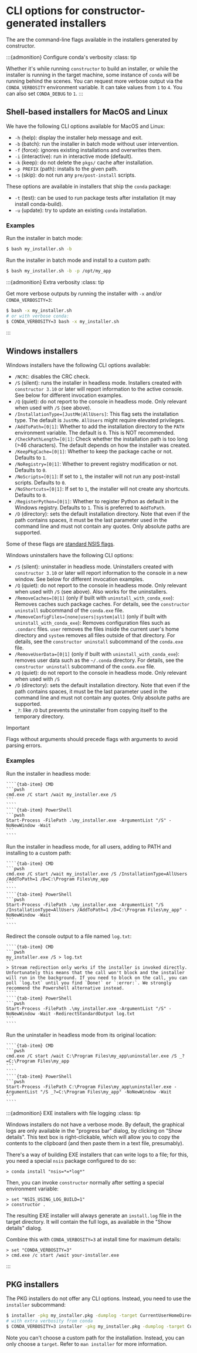 # CLI options for constructor-generated installers

The are the command-line flags available in the installers generated by constructor.

:::{admonition} Configure conda's verbosity
:class: tip

Whether it's while running `constructor` to build an installer, or while the installer is running in the target machine, some instance of `conda` will be running behind the scenes. You can request more verbose output via the `CONDA_VERBOSITY` environment variable. It can take values from `1` to `4`. You can also set `CONDA_DEBUG` to `1`.
:::

## Shell-based installers for MacOS and Linux

We have the following CLI options available for MacOS and Linux:

- `-h` (help): display the installer help message and exit.
- `-b` (batch): run the installer in batch mode without user intervention.
- `-f` (force): ignores existing installations and overwrites them.
- `-i` (interactive): run in interactive mode (default).
- `-k` (keep): do not delete the `pkgs/` cache after installation.
- `-p PREFIX` (path): installs to the given path.
- `-s` (skip): do not run any `pre/post-install` scripts.

These options are available in installers that ship the `conda` package:

- `-t` (test): can be used to run package tests after installation (it may install conda-build).
- `-u` (update): try to update an existing `conda` installation.

### Examples

Run the installer in batch mode:

```bash
$ bash my_installer.sh -b
```
Run the installer in batch mode and install to a custom path:

```bash
$ bash my_installer.sh -b -p /opt/my_app
```

:::{admonition} Extra verbosity
:class: tip

Get more verbose outputs by running the installer with `-x` and/or `CONDA_VERBOSITY=3`:

```bash
$ bash -x my_installer.sh
# or with verbose conda:
$ CONDA_VERBOSITY=3 bash -x my_installer.sh
```
:::

## Windows installers

Windows installers have the following CLI options available:

- `/NCRC`: disables the CRC check.
- `/S` (silent): runs the installer in headless mode. Installers created with `constructor 3.10` or
   later will report information to the active console. See below for different invocation examples.
- `/Q` (quiet): do not report to the console in headless mode. Only relevant when used with `/S`
  (see above).
- `/InstallationType=[JustMe|AllUsers]`: This flag sets the installation type. The default is
  `JustMe`. `AllUsers` might require elevated privileges.
- `/AddToPath=[0|1]`: Whether to add the installation directory to the `PATH` environment
  variable. The default is `0`. This is NOT recommended.
- `/CheckPathLength=[0|1]`: Check whether the installation path is too long (>46
  characters). The default depends on how the installer was created.
- `/KeepPkgCache=[0|1]`: Whether to keep the package cache or not. Defaults to `1`.
- `/NoRegistry=[0|1]`: Whether to prevent registry modification or not. Defaults to `0`.
- `/NoScripts=[0|1]`: If set to `1`, the installer will not run any post-install scripts. Defaults
  to `0`.
- `/NoShortcuts=[0|1]`: If set to `1`, the installer will not create any shortcuts. Defaults to
  `0`.
- `/RegisterPython=[0|1]`: Whether to register Python as default in the Windows registry. Defaults
  to `1`. This is preferred to `AddToPath`.
- `/D` (directory): sets the default installation directory. Note that even if the path contains
  spaces, it must be the last parameter used in the command line and must not contain any quotes.
  Only absolute paths are supported.

Some of these flags are [standard NSIS flags](https://nsis.sourceforge.io/Docs/Chapter3.html#installerusage).

Windows uninstallers have the following CLI options:

- `/S` (silent): uninstaller in headless mode. Uninstallers created with `constructor 3.10` or
  later will report information to the console in a new window.
  See below for different invocation examples.
- `/Q` (quiet): do not report to the console in headless mode. Only relevant when used with `/S`
  (see above). Also works for the uninstallers.
- `/RemoveCaches=[0|1]` (only if built with `uninstall_with_conda_exe`):
   Removes caches such package caches.
   For details, see the `constructor uninstall` subcommand of the `conda.exe` file.
- `/RemoveConfigFiles=[none|users|system|all]` (only if built with `uninstall_with_conda_exe`):
  Removes configuration files such as `.condarc` files. `user` removes the files inside the
  current user's home directory and `system` removes all files outside of that directory.
  For details, see the `constructor uninstall` subcommand of the `conda.exe` file.
- `/RemoveUserData=[0|1]` (only if built with `uninstall_with_conda_exe`):
   removes user data such as the `~/.conda` directory.
   For details, see the `constructor uninstall` subcommand of the `conda.exe` file.
- `/Q` (quiet): do not report to the console in headless mode. Only relevant when used with `/S`
- `/D` (directory): sets the default installation directory. Note that even if the path contains
  spaces, it must be the last parameter used in the command line and must not contain any quotes.
  Only absolute paths are supported.
- `_?`: like `/D` but prevents the uninstaller from copying itself to the temporary directory.

> [!IMPORTANT]
> Flags without arguments should precede flags with arguments to avoid parsing errors.

### Examples

Run the installer in headless mode:

`````{tab-set}
````{tab-item} CMD
```pwsh
cmd.exe /C start /wait my_installer.exe /S
```
````
````{tab-item} PowerShell
```pwsh
Start-Process -FilePath .\my_installer.exe -ArgumentList "/S" -NoNewWindow -Wait
```
````
`````

Run the installer in headless mode, for all users, adding to PATH and installing to a custom path:


`````{tab-set}
````{tab-item} CMD
```pwsh
cmd.exe /C start /wait my_installer.exe /S /InstallationType=AllUsers /AddToPath=1 /D=C:\Program Files\my_app
```
````
````{tab-item} PowerShell
```pwsh
Start-Process -FilePath .\my_installer.exe -ArgumentList "/S /InstallationType=AllUsers /AddToPath=1 /D=C:\Program Files\my_app" -NoNewWindow -Wait
```
````
`````

Redirect the console output to a file named `log.txt`:


`````{tab-set}
````{tab-item} CMD
```pwsh
my_installer.exe /S > log.txt
```
> Stream redirection only works if the installer is invoked directly. Unfortunately this means that the call won't block and the installer will run in the background. If you need to block on the call, you can poll `log.txt` until you find `Done!` or `:error:`. We strongly recommend the Powershell alternative instead.
````
````{tab-item} PowerShell
```pwsh
Start-Process -FilePath .\my_installer.exe -ArgumentList "/S" -NoNewWindow -Wait -RedirectStandardOutput log.txt
```
````
`````

Run the uninstaller in headless mode from its original location:

`````{tab-set}
````{tab-item} CMD
```pwsh
cmd.exe /C start /wait C:\Program Files\my_app\uninstaller.exe /S _?=C:\Program Files\my_app
```
````
````{tab-item} PowerShell
```pwsh
Start-Process -FilePath C:\Program Files\my_app\uninstaller.exe -ArgumentList "/S _?=C:\Program Files\my_app" -NoNewWindow -Wait
```
````
`````

:::{admonition} EXE installers with file logging
:class: tip

Windows installers do not have a verbose mode. By default, the graphical logs are only available in the "progress bar" dialog, by clicking on "Show details". This text box is right-clickable, which will allow you to copy the contents to the clipboard (and then paste them in a text file, presumably).

There's a way of building EXE installers that can write logs to a file; for this, you need a special `nsis` package configured to do so:

```batch
> conda install "nsis=*=*log*"
```

Then, you can invoke `constructor` normally after setting a special environment variable:

```batch
> set "NSIS_USING_LOG_BUILD=1"
> constructor .
```

The resulting EXE installer will always generate an `install.log` file in the target directory.
It will contain the full logs, as available in the "Show details" dialog.

Combine this with `CONDA_VERBOSITY=3` at install time for maximum details:


```batch
> set "CONDA_VERBOSITY=3"
> cmd.exe /c start /wait your-installer.exe
```
:::

## PKG installers

The PKG installers do not offer any CLI options. Instead, you need to use the `installer`
subcommand:

```bash
$ installer -pkg my_installer.pkg -dumplog -target CurrentUserHomeDirectory
# with extra verbosity from conda
$ CONDA_VERBOSITY=3 installer -pkg my_installer.pkg -dumplog -target CurrentUserHomeDirectory
```

Note you can't choose a custom path for the installation. Instead, you can only choose a `target`.
Refer to `man installer` for more information.
